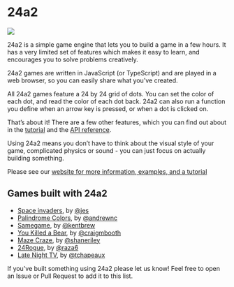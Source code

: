 # 24a2

![](/website/static/img/banner.png)

24a2 is a simple game engine that lets you to build a game in a few hours. It has a very limited set of features which makes it easy to learn, and encourages you to solve problems creatively.

24a2 games are written in JavaScript (or TypeScript) and are played in a web browser, so you can easily share what you’ve created.

All 24a2 games feature a 24 by 24 grid of dots. You can set the color of each dot, and read the color of each dot back. 24a2 can also run a function you define when an arrow key is pressed, or when a dot is clicked on.

That’s about it! There are a few other features, which you can find out about in the [tutorial](https://24a2.routley.io/tutorial/) and the [API reference](https://24a2.routley.io/reference/).

Using 24a2 means you don’t have to think about the visual style of your game, complicated physics or sound - you can just focus on actually building something.

Please see our [website for more information, examples, and a tutorial](https://24a2.routley.io/)

## Games built with 24a2

- [Space invaders](https://incoherency.co.uk/24invaders/), by [@jes](https://incoherency.co.uk/blog/)
- [Palindrome Colors](https://andrewnc.github.io/games/pal_game.html), by [@andrewnc](https://andrewnc.github.io/)
- [Samegame](https://kentbrew.neocities.org/samegame/), by [@kentbrew](https://github.com/kentbrew/samegame/)
- [You Killed a Bear](https://craigmbooth.com/projects/ykab/), by [@craigmbooth](https://craigmbooth.com)
- [Maze Craze](http://maze-craze-24a2.surge.sh/), by [@shaneriley](https://github.com/shaneriley/maze_craze_24a2)
- [24Rogue](https://www.raza6.fr/24Rogue/), by [@raza6](https://github.com/raza6/24rogue)
- [Late Night TV](https://24a2-television--tchapeaux.repl.co/), by [@tchapeaux](https://github.com//tchapeaux)

If you've built something using 24a2 please let us know! Feel free to open an Issue or Pull Request to add it to this list.
